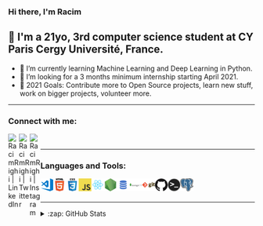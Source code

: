 ### Hi there, I'm Racim

## 🔭 I'm a 21yo, 3rd computer science student at CY Paris Cergy Université, France.

- 🌱 I’m currently learning Machine Learning and Deep Learning in Python.
- 👯 I’m looking for a 3 months minimum internship starting April 2021.
- 🥅 2021 Goals: Contribute more to Open Source projects, learn new stuff, work on bigger projects, volunteer more.

---

### Connect with me:

[<img align="left" alt="RacimRighi | LinkedIn" width="22px" src="https://cdn.jsdelivr.net/npm/simple-icons@v3/icons/linkedin.svg" />][linkedin]
[<img align="left" alt="RacimRighi | Twitter" width="22px" src="https://cdn.jsdelivr.net/npm/simple-icons@v3/icons/twitter.svg" />][twitter]
[<img align="left" alt="RacimRighi | Instagram" width="22px" src="https://cdn.jsdelivr.net/npm/simple-icons@v3/icons/instagram.svg" />][instagram]

<br />

---

### Languages and Tools:

<img align="left" alt="Visual Studio Code" width="26px" src="https://raw.githubusercontent.com/github/explore/80688e429a7d4ef2fca1e82350fe8e3517d3494d/topics/visual-studio-code/visual-studio-code.png" />
<img align="left" alt="HTML5" width="26px" src="https://raw.githubusercontent.com/github/explore/80688e429a7d4ef2fca1e82350fe8e3517d3494d/topics/html/html.png" />
<img align="left" alt="CSS3" width="26px" src="https://raw.githubusercontent.com/github/explore/80688e429a7d4ef2fca1e82350fe8e3517d3494d/topics/css/css.png" />
<img align="left" alt="JavaScript" width="26px" src="https://raw.githubusercontent.com/github/explore/80688e429a7d4ef2fca1e82350fe8e3517d3494d/topics/javascript/javascript.png" />
<img align="left" alt="React Native" width="26px" src="https://raw.githubusercontent.com/github/explore/e94815998e4e0713912fed477a1f346ec04c3da2/topics/react-native/react-native.png" />
<img align="left" alt="Node.js" width="26px" src="https://raw.githubusercontent.com/github/explore/80688e429a7d4ef2fca1e82350fe8e3517d3494d/topics/nodejs/nodejs.png" />
<img align="left" alt="SQL" width="26px" src="https://raw.githubusercontent.com/github/explore/80688e429a7d4ef2fca1e82350fe8e3517d3494d/topics/sql/sql.png" />
<img align="left" alt="MongoDB" width="26px" src="https://raw.githubusercontent.com/github/explore/80688e429a7d4ef2fca1e82350fe8e3517d3494d/topics/mongodb/mongodb.png" />
<img align="left" alt="Git" width="26px" src="https://raw.githubusercontent.com/github/explore/80688e429a7d4ef2fca1e82350fe8e3517d3494d/topics/git/git.png" />
<img align="left" alt="GitHub" width="26px" src="https://raw.githubusercontent.com/github/explore/78df643247d429f6cc873026c0622819ad797942/topics/github/github.png" />
<img align="left" alt="Terminal" width="26px" src="https://raw.githubusercontent.com/github/explore/80688e429a7d4ef2fca1e82350fe8e3517d3494d/topics/terminal/terminal.png" />
<img align="left" alt="PostgreSQL" width="26px" src="https://raw.githubusercontent.com/github/explore/80688e429a7d4ef2fca1e82350fe8e3517d3494d/topics/postgresql/postgresql.png" />

<br />
<br />

---

<details>
  <summary>:zap: GitHub Stats</summary>

  <img align="left" alt="RacimRgh GitHub Stats" src="https://github-readme-stats.vercel.app/api?username=RacimRgh&show_icons=true&hide_border=true" />

</details>

[twitter]: https://twitter.com/RacimRgh
[instagram]: https://www.instagram.com/racim_rgh/
[linkedin]: https://www.linkedin.com/in/racim-righi/
